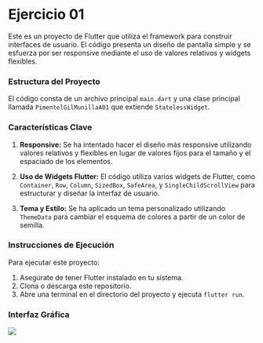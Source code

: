 # Ejercicio 01

Este es un proyecto de Flutter que utiliza el framework para construir interfaces de usuario. El código presenta un diseño de pantalla simple y se esfuerza por ser responsive mediante el uso de valores relativos y widgets flexibles.

### Estructura del Proyecto

El código consta de un archivo principal `main.dart` y una clase principal llamada `PimentelGilMunillaA01` que extiende `StatelessWidget`.

### Características Clave

1. **Responsive:** Se ha intentado hacer el diseño más responsive utilizando valores relativos y flexibles en lugar de valores fijos para el tamaño y el espaciado de los elementos.

2. **Uso de Widgets Flutter:** El código utiliza varios widgets de Flutter, como `Container`, `Row`, `Column`, `SizedBox`, `SafeArea`, y `SingleChildScrollView` para estructurar y diseñar la interfaz de usuario.

3. **Tema y Estilo:** Se ha aplicado un tema personalizado utilizando `ThemeData` para cambiar el esquema de colores a partir de un color de semilla.

### Instrucciones de Ejecución

Para ejecutar este proyecto:

1. Asegúrate de tener Flutter instalado en tu sistema.
2. Clona o descarga este repositorio.
3. Abre una terminal en el directorio del proyecto y ejecuta `flutter run`.

### Interfaz Gráfica

<img src="https://media.discordapp.net/attachments/888067531846328390/1195424050214871080/Proyecto_sin_titulo.gif?ex=65b3f067&is=65a17b67&hm=813573e00775f194b6474a80fb9aca3ab6e6548e5309f48c51de49aefdd6893c&=&width=316&height=670">
